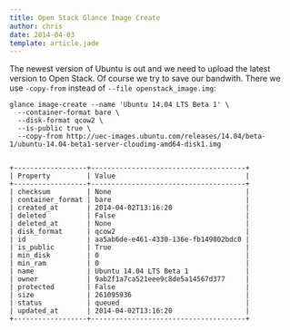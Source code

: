 ```yaml
---
title: Open Stack Glance Image Create
author: chris
date: 2014-04-03
template: article.jade
---
```


The newest version of Ubuntu is out and we need to upload the latest version to Open Stack. Of course we try to save our bandwith. There we use `-copy-from` instead of `--file openstack_image.img`:

    glance image-create --name 'Ubuntu 14.04 LTS Beta 1' \
      --container-format bare \
      --disk-format qcow2 \
      --is-public true \
      --copy-from http://uec-images.ubuntu.com/releases/14.04/beta-1/ubuntu-14.04-beta1-server-cloudimg-amd64-disk1.img


    +------------------+--------------------------------------+
    | Property         | Value                                |
    +------------------+--------------------------------------+
    | checksum         | None                                 |
    | container_format | bare                                 |
    | created_at       | 2014-04-02T13:16:20                  |
    | deleted          | False                                |
    | deleted_at       | None                                 |
    | disk_format      | qcow2                                |
    | id               | aa5ab6de-e461-4330-136e-fb149802bdc0 |
    | is_public        | True                                 |
    | min_disk         | 0                                    |
    | min_ram          | 0                                    |
    | name             | Ubuntu 14.04 LTS Beta 1              |
    | owner            | 9ab2f1a7ca521eee9c8de5a14567d377     |
    | protected        | False                                |
    | size             | 261095936                            |
    | status           | queued                               |
    | updated_at       | 2014-04-02T13:16:20                  |
    +------------------+--------------------------------------+
